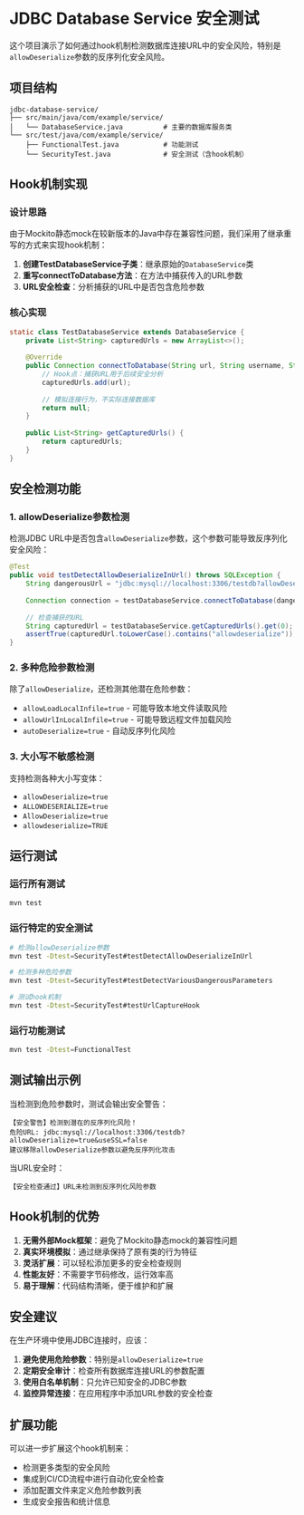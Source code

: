 # JDBC Database Service 安全测试

这个项目演示了如何通过hook机制检测数据库连接URL中的安全风险，特别是`allowDeserialize`参数的反序列化安全风险。

## 项目结构

```
jdbc-database-service/
├── src/main/java/com/example/service/
│   └── DatabaseService.java          # 主要的数据库服务类
└── src/test/java/com/example/service/
    ├── FunctionalTest.java           # 功能测试
    └── SecurityTest.java             # 安全测试（含hook机制）
```

## Hook机制实现

### 设计思路

由于Mockito静态mock在较新版本的Java中存在兼容性问题，我们采用了继承重写的方式来实现hook机制：

1. **创建TestDatabaseService子类**：继承原始的`DatabaseService`类
2. **重写connectToDatabase方法**：在方法中捕获传入的URL参数
3. **URL安全检查**：分析捕获的URL中是否包含危险参数

### 核心实现

```java
static class TestDatabaseService extends DatabaseService {
    private List<String> capturedUrls = new ArrayList<>();
    
    @Override
    public Connection connectToDatabase(String url, String username, String password) throws SQLException {
        // Hook点：捕获URL用于后续安全分析
        capturedUrls.add(url);
        
        // 模拟连接行为，不实际连接数据库
        return null;
    }
    
    public List<String> getCapturedUrls() {
        return capturedUrls;
    }
}
```

## 安全检测功能

### 1. allowDeserialize参数检测

检测JDBC URL中是否包含`allowDeserialize`参数，这个参数可能导致反序列化安全风险：

```java
@Test
public void testDetectAllowDeserializeInUrl() throws SQLException {
    String dangerousUrl = "jdbc:mysql://localhost:3306/testdb?allowDeserialize=true&useSSL=false";
    
    Connection connection = testDatabaseService.connectToDatabase(dangerousUrl, "user", "pass");
    
    // 检查捕获的URL
    String capturedUrl = testDatabaseService.getCapturedUrls().get(0);
    assertTrue(capturedUrl.toLowerCase().contains("allowdeserialize"));
}
```

### 2. 多种危险参数检测

除了`allowDeserialize`，还检测其他潜在危险参数：

- `allowLoadLocalInfile=true` - 可能导致本地文件读取风险
- `allowUrlInLocalInfile=true` - 可能导致远程文件加载风险  
- `autoDeserialize=true` - 自动反序列化风险

### 3. 大小写不敏感检测

支持检测各种大小写变体：
- `allowDeserialize=true`
- `ALLOWDESERIALIZE=true`
- `AllowDeserialize=true`
- `allowdeserialize=TRUE`

## 运行测试

### 运行所有测试
```bash
mvn test
```

### 运行特定的安全测试
```bash
# 检测allowDeserialize参数
mvn test -Dtest=SecurityTest#testDetectAllowDeserializeInUrl

# 检测多种危险参数
mvn test -Dtest=SecurityTest#testDetectVariousDangerousParameters

# 测试hook机制
mvn test -Dtest=SecurityTest#testUrlCaptureHook
```

### 运行功能测试
```bash
mvn test -Dtest=FunctionalTest
```

## 测试输出示例

当检测到危险参数时，测试会输出安全警告：

```
【安全警告】检测到潜在的反序列化风险！
危险URL: jdbc:mysql://localhost:3306/testdb?allowDeserialize=true&useSSL=false
建议移除allowDeserialize参数以避免反序列化攻击
```

当URL安全时：
```
【安全检查通过】URL未检测到反序列化风险参数
```

## Hook机制的优势

1. **无需外部Mock框架**：避免了Mockito静态mock的兼容性问题
2. **真实环境模拟**：通过继承保持了原有类的行为特征
3. **灵活扩展**：可以轻松添加更多的安全检查规则
4. **性能友好**：不需要字节码修改，运行效率高
5. **易于理解**：代码结构清晰，便于维护和扩展

## 安全建议

在生产环境中使用JDBC连接时，应该：

1. **避免使用危险参数**：特别是`allowDeserialize=true`
2. **定期安全审计**：检查所有数据库连接URL的参数配置
3. **使用白名单机制**：只允许已知安全的JDBC参数
4. **监控异常连接**：在应用程序中添加URL参数的安全检查

## 扩展功能

可以进一步扩展这个hook机制来：

- 检测更多类型的安全风险
- 集成到CI/CD流程中进行自动化安全检查
- 添加配置文件来定义危险参数列表
- 生成安全报告和统计信息 